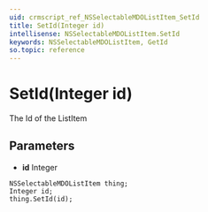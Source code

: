 ```yaml
---
uid: crmscript_ref_NSSelectableMDOListItem_SetId
title: SetId(Integer id)
intellisense: NSSelectableMDOListItem.SetId
keywords: NSSelectableMDOListItem, GetId
so.topic: reference
---
```


# SetId(Integer id)

The Id of the ListItem

## Parameters

* **id** Integer

```crmscript
NSSelectableMDOListItem thing;
Integer id;
thing.SetId(id);
```

